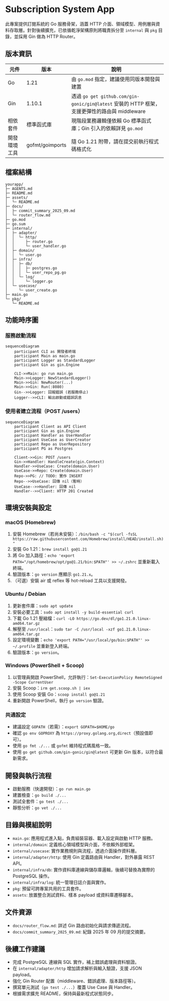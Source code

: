 # Subscription System App

此專案提供訂閱系統的 Go 服務骨架，涵蓋 HTTP 介面、領域模型、用例層與資料存取層。針對後續擴充，已依循乾淨架構原則將職責拆分至 `internal` 與 `pkg` 目錄，並採用 Gin 做為 HTTP Router。

## 版本資訊
| 元件 | 版本 | 說明 |
| --- | --- | --- |
| Go | 1.21 | 由 `go.mod` 指定，建議使用同版本開發與建置 |
| Gin | 1.10.1 | 透過 `go get github.com/gin-gonic/gin@latest` 安裝的 HTTP 框架，支援更彈性的路由與 middleware |
| 相依套件 | 標準函式庫 | 現階段業務邏輯僅依賴 Go 標準函式庫；Gin 引入的依賴詳見 `go.mod` |
| 開發環境工具 | gofmt/goimports | 隨 Go 1.21 附帶，請在提交前執行程式碼格式化 |

## 檔案結構
```text
yourapp/
├─ AGENTS.md
├─ README.md
├─ assets/
│  └─ README.md
├─ docs/
│  ├─ commit_summary_2025_09.md
│  └─ router_flow.md
├─ go.mod
├─ go.sum
├─ internal/
│  ├─ adapter/
│  │  └─ http/
│  │     ├─ router.go
│  │     └─ user_handler.go
│  ├─ domain/
│  │  └─ user.go
│  ├─ infra/
│  │  ├─ db/
│  │  │  ├─ postgres.go
│  │  │  └─ user_repo_pg.go
│  │  └─ log/
│  │     └─ logger.go
│  └─ usecase/
│     └─ user_create.go
├─ main.go
└─ pkg/
   └─ README.md
```

## 功能時序圖

### 服務啟動流程
```mermaid
sequenceDiagram
    participant CLI as 開發者終端
    participant Main as main.go
    participant Logger as StandardLogger
    participant Gin as gin.Engine

    CLI->>Main: go run main.go
    Main->>Logger: NewStandardLogger()
    Main->>Gin: NewRouter(...)
    Main->>Gin: Run(:8080)
    Gin-->>Logger: 回報錯誤 (若服務停止)
    Logger-->>CLI: 輸出啟動或錯誤訊息
```

### 使用者建立流程（POST /users）
```mermaid
sequenceDiagram
    participant Client as API Client
    participant Gin as gin.Engine
    participant Handler as UserHandler
    participant UseCase as UserCreator
    participant Repo as UserRepository
    participant PG as Postgres

    Client->>Gin: POST /users
    Gin->>Handler: HandleCreate(gin.Context)
    Handler->>UseCase: Create(domain.User)
    UseCase->>Repo: Create(domain.User)
    Repo->>PG: // TODO: 實作 INSERT
    Repo-->>UseCase: 回傳 nil（暫時）
    UseCase-->>Handler: 回傳 nil
    Handler-->>Client: HTTP 201 Created
```

## 環境安裝與設定

### macOS (Homebrew)
1. 安裝 Homebrew（若尚未安裝）：`/bin/bash -c "$(curl -fsSL https://raw.githubusercontent.com/Homebrew/install/HEAD/install.sh)"`
2. 安裝 Go 1.21：`brew install go@1.21`
3. 將 Go 加入路徑：`echo 'export PATH="/opt/homebrew/opt/go@1.21/bin:$PATH"' >> ~/.zshrc` 並重新載入終端。
4. 驗證版本：`go version` 應顯示 `go1.21.x`。
5. （可選）安裝 air 或 reflex 等 hot-reload 工具以支援開發。

### Ubuntu / Debian
1. 更新套件庫：`sudo apt update`
2. 安裝必要工具：`sudo apt install -y build-essential curl`
3. 下載 Go 1.21 壓縮檔：`curl -LO https://go.dev/dl/go1.21.0.linux-amd64.tar.gz`
4. 解壓至 `/usr/local`：`sudo tar -C /usr/local -xzf go1.21.0.linux-amd64.tar.gz`
5. 設定環境變數：`echo 'export PATH="/usr/local/go/bin:$PATH"' >> ~/.profile` 並重新登入終端。
6. 驗證版本：`go version`。

### Windows (PowerShell + Scoop)
1. 以管理員開啟 PowerShell，允許執行：`Set-ExecutionPolicy RemoteSigned -Scope CurrentUser`
2. 安裝 Scoop：`irm get.scoop.sh | iex`
3. 使用 Scoop 安裝 Go：`scoop install go@1.21`
4. 重新開啟 PowerShell，執行 `go version` 驗證。

### 共通設定
- 建議設定 `GOPATH`（若需）：`export GOPATH=$HOME/go`
- 確認 `go env GOPROXY` 為 `https://proxy.golang.org,direct`（預設值即可）。
- 使用 `go fmt ./...` 或 `gofmt` 維持程式碼風格一致。
- 使用 `go get github.com/gin-gonic/gin@latest` 可更新 Gin 版本，以符合最新需求。

## 開發與執行流程
- 啟動服務（快速開發）：`go run main.go`
- 建置檢查：`go build ./...`
- 測試全套件：`go test ./...`
- 靜態分析：`go vet ./...`

## 目錄與模組說明
- `main.go`: 應用程式進入點，負責組裝容器、載入設定與啟動 HTTP 服務。
- `internal/domain`: 定義核心領域模型與介面，不依賴外部框架。
- `internal/usecase`: 實作業務規則與流程，透過介面操作資料層。
- `internal/adapter/http`: 使用 Gin 定義路由與 Handler，對外暴露 REST API。
- `internal/infra/db`: 實作資料庫連線與儲存庫邏輯，後續可替換為實際的 PostgreSQL 操作。
- `internal/infra/log`: 統一管理日誌介面與實作。
- `pkg`: 預留可跨專案共用的工具套件。
- `assets`: 放置整合測試資料、樣本 payload 或資料庫遷移腳本。

## 文件資源
- `docs/router_flow.md`: 詳述 Gin 路由初始化與請求傳遞流程。
- `docs/commit_summary_2025_09.md`: 紀錄 2025 年 09 月的提交摘要。

## 後續工作建議
- 完成 PostgreSQL 連線與 SQL 實作，補上錯誤處理與資料驗證。
- 在 `internal/adapter/http` 增加請求解析與輸入驗證，支援 JSON payload。
- 強化 Gin Router 配置（middleware、錯誤處理、版本路徑等）。
- 撰寫單元測試（`go test ./...`）覆蓋 Use Case 與 Handler。
- 根據需求擴充 README，保持與最新程式狀態同步。
